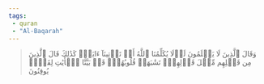 ```yaml
---
tags: 
 - quran 
 - "Al-Baqarah"
---
```


> وَقَالَ ٱلَّذِينَ لَا يَعۡلَمُونَ لَوۡلَا يُكَلِّمُنَا ٱللَّهُ أَوۡ تَأۡتِينَآ ءَايَةٞۗ كَذَٰلِكَ قَالَ ٱلَّذِينَ مِن قَبۡلِهِم مِّثۡلَ قَوۡلِهِمۡۘ تَشَٰبَهَتۡ قُلُوبُهُمۡۗ قَدۡ بَيَّنَّا ٱلۡأٓيَٰتِ لِقَوۡمٖ يُوقِنُونَ
